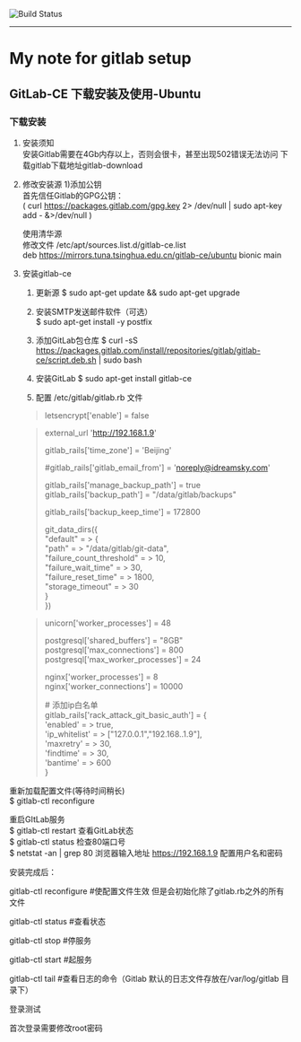 ![Build Status](https://gitlab.com/pages/gitbook/badges/master/build.svg)

---

# My note for gitlab setup 

## GitLab-CE 下载安装及使用-Ubuntu
### 下载安装

1. 安装须知  
  安装Gitlab需要在4Gb内存以上，否则会很卡，甚至出现502错误无法访问
  下载gitlab下载地址gitlab-download


2. 修改安装源
   1)添加公钥  
     首先信任Gitlab的GPG公钥：  
     ( curl https://packages.gitlab.com/gpg.key 2> /dev/null | sudo apt-key add - &>/dev/null ) 

    使用清华源  
     修改文件 /etc/apt/sources.list.d/gitlab-ce.list   
      deb https://mirrors.tuna.tsinghua.edu.cn/gitlab-ce/ubuntu bionic main  


3. 安装gitlab-ce
   1) 更新源
    $ sudo apt-get update  && sudo apt-get upgrade

   2) 安装SMTP发送邮件软件（可选）  
    $ sudo apt-get install -y postfix

   3) 添加GitLab包仓库
    $ curl -sS https://packages.gitlab.com/install/repositories/gitlab/gitlab-ce/script.deb.sh | sudo bash

   4) 安装GitLab
    $ sudo apt-get install gitlab-ce

   4) 配置 /etc/gitlab/gitlab.rb 文件

    >  letsencrypt['enable'] = false   
    
    > external_url 'http://192.168.1.9'  
    >  
    >  gitlab_rails['time_zone'] = 'Beijing'
    >  
    >  \#gitlab_rails['gitlab_email_from'] = 'noreply@idreamsky.com'
    >  
    >  gitlab_rails['manage_backup_path'] = true  
    >  gitlab_rails['backup_path'] = "/data/gitlab/backups"  
    >  
    >  gitlab_rails['backup_keep_time'] = 172800  
    >  
    >   git_data_dirs({  
    >     "default" =    >  {    
    >       "path" =    >  "/data/gitlab/git-data",    
    >       "failure_count_threshold" =    >  10,    
    >       "failure_wait_time" =    >  30,    
    >       "failure_reset_time" =    >  1800,    
    >       "storage_timeout" =    >  30    
    >      }    
    >   })    
    >    

    >  
    >  unicorn['worker_processes'] = 48
    >  
    >  postgresql['shared_buffers'] = "8GB"
    >  postgresql['max_connections'] = 800
    >  postgresql['max_worker_processes'] = 24    
    >  
    >  nginx['worker_processes'] = 8    
    >  nginx['worker_connections'] = 10000   
    >  
    >  \# 添加ip白名单    
    >  gitlab_rails['rack_attack_git_basic_auth'] = {    
    >    'enabled' =    >  true,     
    >    'ip_whitelist' =    >  ["127.0.0.1","192.168..1.9"],   
    >    'maxretry' =    >  30,  
    >    'findtime' =    >  30,  
    >    'bantime' =    >  600  
    >  }  





  重新加载配置文件(等待时间稍长)  
    $ gitlab-ctl reconfigure

  重启GItLab服务  
    $ gitlab-ctl restart
  查看GitLab状态  
    $ gitlab-ctl status
  检查80端口号  
    $ netstat -an | grep 80
  浏览器输入地址 https://192.168.1.9  配置用户名和密码  


  安装完成后：    

  gitlab-ctl reconfigure    #使配置文件生效 但是会初始化除了gitlab.rb之外的所有文件  

  gitlab-ctl status        #查看状态  

  gitlab-ctl stop          #停服务  

  gitlab-ctl start         #起服务  

  gitlab-ctl tail          #查看日志的命令（Gitlab 默认的日志文件存放在/var/log/gitlab 目录下）  



  登录测试  

  首次登录需要修改root密码  
